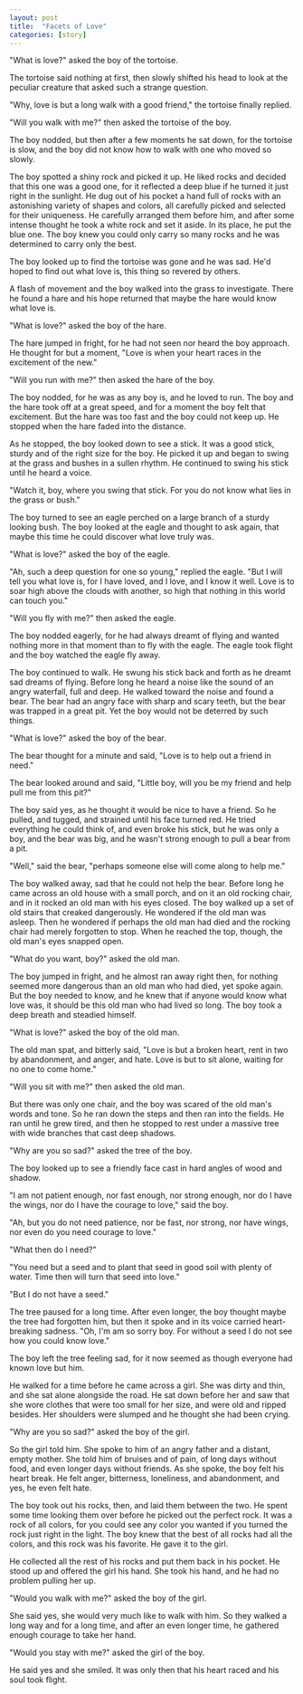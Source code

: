 ```yaml
---
layout: post
title:  "Facets of Love"
categories: [story]
---
```


"What is love?" asked the boy of the tortoise.

The tortoise said nothing at first, then slowly shifted his head to look at the peculiar creature that asked such a strange question.

"Why, love is but a long walk with a good friend," the tortoise finally replied.  

"Will you walk with me?" then asked the tortoise of the boy.

The boy nodded, but then after a few moments he sat down, for the tortoise is slow, and the boy did not know how to walk with one who moved so slowly.

The boy spotted a shiny rock and picked it up. He liked rocks and decided that this one was a good one, for it reflected a deep blue if he turned it just right in the sunlight. He dug out of his pocket a hand full of rocks with an astonishing variety of shapes and colors, all carefully picked and selected for their uniqueness. He carefully arranged them before him, and after some intense thought he took a white rock and set it aside. In its place, he put the blue one.  The boy knew you could only carry so many rocks and he was determined to carry only the best.

The boy looked up to find the tortoise was gone and he was sad. He'd hoped to find out what love is, this thing so revered by others.

A flash of movement and the boy walked into the grass to investigate. There he found a hare and his hope returned that maybe the hare would know what love is.

"What is love?" asked the boy of the hare.

The hare jumped in fright, for he had not seen nor heard the boy approach. He thought for but a moment, "Love is when your heart races in the excitement of the new."

"Will you run with me?" then asked the hare of the boy.

The boy nodded, for he was as any boy is, and he loved to run. The boy and the hare took off at a great speed, and for a moment the boy felt that excitement. But the hare was too fast and the boy could not keep up.  He stopped when the hare faded into the distance.

As he stopped, the boy looked down to see a stick. It was a good stick, sturdy and of the right size for the boy. He picked it up and began to swing at the grass and bushes in a sullen rhythm.  He continued to swing his stick until he heard a voice.

"Watch it, boy, where you swing that stick. For you do not know what lies in the grass or bush."

The boy turned to see an eagle perched on a large branch of a sturdy looking bush. The boy looked at the eagle and thought to ask again, that maybe this time he could discover what love truly was.

"What is love?" asked the boy of the eagle.

"Ah, such a deep question for one so young," replied the eagle. "But I will tell you what love is, for I have loved, and I love, and I know it well. Love is to soar high above the clouds with another, so high that nothing in this world can touch you."

"Will you fly with me?" then asked the eagle.

The boy nodded eagerly, for he had always dreamt of flying and wanted nothing more in that moment than to fly with the eagle.  The eagle took flight and the boy watched the eagle fly away.

The boy continued to walk.  He swung his stick back and forth as he dreamt sad dreams of flying.  Before long he heard a noise like the sound of an angry waterfall, full and deep. He walked toward the noise and found a bear. The bear had an angry face with sharp and scary teeth, but the bear was trapped in a great pit. Yet the boy would not be deterred by such things.

"What is love?" asked the boy of the bear.

The bear thought for a minute and said, "Love is to help out a friend in need."  

The bear looked around and said, "Little boy, will you be my friend and help pull me from this pit?"  

The boy said yes, as he thought it would be nice to have a friend. So he pulled, and tugged, and strained until his face turned red. He tried everything he could think of, and even broke his stick, but he was only a boy, and the bear was big, and he wasn't strong enough to pull a bear from a pit.

"Well," said the bear, "perhaps someone else will come along to help me."

The boy walked away, sad that he could not help the bear. Before long he came across an old house with a small porch, and on it an old rocking chair, and in it rocked an old man with his eyes closed.  The boy walked up a set of old stairs that creaked dangerously.  He wondered if the old man was asleep.  Then he wondered if perhaps the old man had died and the rocking chair had merely forgotten to stop. When he reached the top, though, the old man's eyes snapped open.

"What do you want, boy?" asked the old man.

The boy jumped in fright, and he almost ran away right then, for nothing seemed more dangerous than an old man who had died, yet spoke again. But the boy needed to know, and he knew that if anyone would know what love was, it should be this old man who had lived so long. The boy took a deep breath and steadied himself.

"What is love?" asked the boy of the old man.

The old man spat, and bitterly said, "Love is but a broken heart, rent in two by abandonment, and anger, and hate.  Love is but to sit alone, waiting for no one to come home."  

"Will you sit with me?" then asked the old man.

But there was only one chair, and the boy was scared of the old man's words and tone.  So he ran down the steps and then ran into the fields. He ran until he grew tired, and then he stopped to rest under a massive tree with wide branches that cast deep shadows.

"Why are you so sad?" asked the tree of the boy.

The boy looked up to see a friendly face cast in hard angles of wood and shadow.

"I am not patient enough, nor fast enough, nor strong enough, nor do I have the wings, nor do I have the courage to love," said the boy.

"Ah, but you do not need patience, nor be fast, nor strong, nor have wings, nor even do you need courage to love."

"What then do I need?"

"You need but a seed and to plant that seed in good soil with plenty of water. Time then will turn that seed into love."

"But I do not have a seed."

The tree paused for a long time.  After even longer, the boy thought maybe the tree had forgotten him, but then it spoke and in its voice carried heart-breaking sadness. "Oh, I'm am so sorry boy.  For without a seed I do not see how you could know love."

The boy left the tree feeling sad, for it now seemed as though everyone had known love but him.

He walked for a time before he came across a girl. She was dirty and thin, and she sat alone alongside the road.  He sat down before her and saw that she wore clothes that were too small for her size, and were old and ripped besides. Her shoulders were slumped and he thought she had been crying.

"Why are you so sad?" asked the boy of the girl.

So the girl told him. She spoke to him of an angry father and a distant, empty mother. She told him of bruises and of pain, of long days without food, and even longer days without friends. As she spoke, the boy felt his heart break. He felt anger, bitterness, loneliness, and abandonment, and yes, he even felt hate.

The boy took out his rocks, then, and laid them between the two. He spent some time looking them over before he picked out the perfect rock. It was a rock of all colors, for you could see any color you wanted if you turned the rock just right in the light. The boy knew that the best of all rocks had all the colors, and this rock was his favorite. He gave it to the girl.

He collected all the rest of his rocks and put them back in his pocket. He stood up and offered the girl his hand.  She took his hand, and he had no problem pulling her up. 

"Would you walk with me?" asked the boy of the girl.

She said yes, she would very much like to walk with him. So they walked a long way and for a long time, and after an even longer time, he gathered enough courage to take her hand. 

"Would you stay with me?" asked the girl of the boy.

He said yes and she smiled. It was only then that his heart raced and his soul took flight.